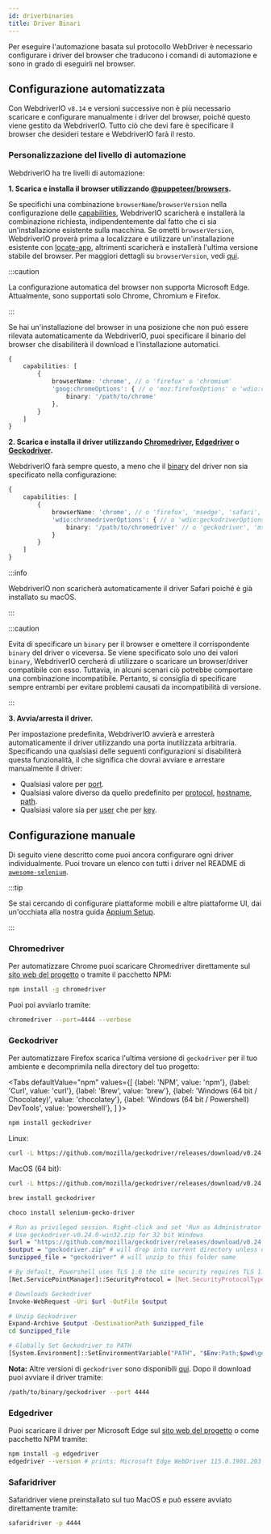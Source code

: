 ```yaml
---
id: driverbinaries
title: Driver Binari
---
```


Per eseguire l'automazione basata sul protocollo WebDriver è necessario configurare i driver del browser che traducono i comandi di automazione e sono in grado di eseguirli nel browser.

## Configurazione automatizzata

Con WebdriverIO `v8.14` e versioni successive non è più necessario scaricare e configurare manualmente i driver del browser, poiché questo viene gestito da WebdriverIO. Tutto ciò che devi fare è specificare il browser che desideri testare e WebdriverIO farà il resto.

### Personalizzazione del livello di automazione

WebdriverIO ha tre livelli di automazione:

**1. Scarica e installa il browser utilizzando [@puppeteer/browsers](https://www.npmjs.com/package/@puppeteer/browsers).**

Se specifichi una combinazione `browserName`/`browserVersion` nella configurazione delle [capabilities](configuration#capabilities-1), WebdriverIO scaricherà e installerà la combinazione richiesta, indipendentemente dal fatto che ci sia un'installazione esistente sulla macchina. Se ometti `browserVersion`, WebdriverIO proverà prima a localizzare e utilizzare un'installazione esistente con [locate-app](https://www.npmjs.com/package/locate-app), altrimenti scaricherà e installerà l'ultima versione stabile del browser. Per maggiori dettagli su `browserVersion`, vedi [qui](capabilities#automate-different-browser-channels).

:::caution

La configurazione automatica del browser non supporta Microsoft Edge. Attualmente, sono supportati solo Chrome, Chromium e Firefox.

:::

Se hai un'installazione del browser in una posizione che non può essere rilevata automaticamente da WebdriverIO, puoi specificare il binario del browser che disabiliterà il download e l'installazione automatici.

```ts
{
    capabilities: [
        {
            browserName: 'chrome', // o 'firefox' o 'chromium'
            'goog:chromeOptions': { // o 'moz:firefoxOptions' o 'wdio:chromedriverOptions'
                binary: '/path/to/chrome'
            },
        }
    ]
}
```

**2. Scarica e installa il driver utilizzando [Chromedriver](https://www.npmjs.com/package/chromedriver), [Edgedriver](https://www.npmjs.com/package/edgedriver) o [Geckodriver](https://www.npmjs.com/package/geckodriver).**

WebdriverIO farà sempre questo, a meno che il [binary](capabilities#binary) del driver non sia specificato nella configurazione:

```ts
{
    capabilities: [
        {
            browserName: 'chrome', // o 'firefox', 'msedge', 'safari', 'chromium'
            'wdio:chromedriverOptions': { // o 'wdio:geckodriverOptions', 'wdio:edgedriverOptions'
                binary: '/path/to/chromedriver' // o 'geckodriver', 'msedgedriver'
            }
        }
    ]
}
```

:::info

WebdriverIO non scaricherà automaticamente il driver Safari poiché è già installato su macOS.

:::

:::caution

Evita di specificare un `binary` per il browser e omettere il corrispondente `binary` del driver o viceversa. Se viene specificato solo uno dei valori `binary`, WebdriverIO cercherà di utilizzare o scaricare un browser/driver compatibile con esso. Tuttavia, in alcuni scenari ciò potrebbe comportare una combinazione incompatibile. Pertanto, si consiglia di specificare sempre entrambi per evitare problemi causati da incompatibilità di versione.

:::

**3. Avvia/arresta il driver.**

Per impostazione predefinita, WebdriverIO avvierà e arresterà automaticamente il driver utilizzando una porta inutilizzata arbitraria. Specificando una qualsiasi delle seguenti configurazioni si disabiliterà questa funzionalità, il che significa che dovrai avviare e arrestare manualmente il driver:

- Qualsiasi valore per [port](configuration#port).
- Qualsiasi valore diverso da quello predefinito per [protocol](configuration#protocol), [hostname](configuration#hostname), [path](configuration#path).
- Qualsiasi valore sia per [user](configuration#user) che per [key](configuration#key).

## Configurazione manuale

Di seguito viene descritto come puoi ancora configurare ogni driver individualmente. Puoi trovare un elenco con tutti i driver nel README di [`awesome-selenium`](https://github.com/christian-bromann/awesome-selenium#driver).

:::tip

Se stai cercando di configurare piattaforme mobili e altre piattaforme UI, dai un'occhiata alla nostra guida [Appium Setup](appium).

:::

### Chromedriver

Per automatizzare Chrome puoi scaricare Chromedriver direttamente sul [sito web del progetto](http://chromedriver.chromium.org/downloads) o tramite il pacchetto NPM:

```bash npm2yarn
npm install -g chromedriver
```

Puoi poi avviarlo tramite:

```sh
chromedriver --port=4444 --verbose
```

### Geckodriver

Per automatizzare Firefox scarica l'ultima versione di `geckodriver` per il tuo ambiente e decomprimila nella directory del tuo progetto:

<Tabs
  defaultValue="npm"
  values={[
    {label: 'NPM', value: 'npm'},
    {label: 'Curl', value: 'curl'},
    {label: 'Brew', value: 'brew'},
    {label: 'Windows (64 bit / Chocolatey)', value: 'chocolatey'},
    {label: 'Windows (64 bit / Powershell) DevTools', value: 'powershell'},
  ]
}>
<TabItem value="npm">

```bash npm2yarn
npm install geckodriver
```

</TabItem>
<TabItem value="curl">

Linux:

```sh
curl -L https://github.com/mozilla/geckodriver/releases/download/v0.24.0/geckodriver-v0.24.0-linux64.tar.gz | tar xz
```

MacOS (64 bit):

```sh
curl -L https://github.com/mozilla/geckodriver/releases/download/v0.24.0/geckodriver-v0.24.0-macos.tar.gz | tar xz
```

</TabItem>
<TabItem value="brew">

```sh
brew install geckodriver
```

</TabItem>
<TabItem value="chocolatey">

```sh
choco install selenium-gecko-driver
```

</TabItem>
<TabItem value="powershell">

```sh
# Run as privileged session. Right-click and set 'Run as Administrator'
# Use geckodriver-v0.24.0-win32.zip for 32 bit Windows
$url = "https://github.com/mozilla/geckodriver/releases/download/v0.24.0/geckodriver-v0.24.0-win64.zip"
$output = "geckodriver.zip" # will drop into current directory unless defined otherwise
$unzipped_file = "geckodriver" # will unzip to this folder name

# By default, Powershell uses TLS 1.0 the site security requires TLS 1.2
[Net.ServicePointManager]::SecurityProtocol = [Net.SecurityProtocolType]::Tls12

# Downloads Geckodriver
Invoke-WebRequest -Uri $url -OutFile $output

# Unzip Geckodriver
Expand-Archive $output -DestinationPath $unzipped_file
cd $unzipped_file

# Globally Set Geckodriver to PATH
[System.Environment]::SetEnvironmentVariable("PATH", "$Env:Path;$pwd\geckodriver.exe", [System.EnvironmentVariableTarget]::Machine)
```

</TabItem>
</Tabs>

**Nota:** Altre versioni di `geckodriver` sono disponibili [qui](https://github.com/mozilla/geckodriver/releases). Dopo il download puoi avviare il driver tramite:

```sh
/path/to/binary/geckodriver --port 4444
```

### Edgedriver

Puoi scaricare il driver per Microsoft Edge sul [sito web del progetto](https://developer.microsoft.com/en-us/microsoft-edge/tools/webdriver/) o come pacchetto NPM tramite:

```sh
npm install -g edgedriver
edgedriver --version # prints: Microsoft Edge WebDriver 115.0.1901.203 (a5a2b1779bcfe71f081bc9104cca968d420a89ac)
```

### Safaridriver

Safaridriver viene preinstallato sul tuo MacOS e può essere avviato direttamente tramite:

```sh
safaridriver -p 4444
```